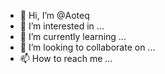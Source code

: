 - 👋 Hi, I’m @Aoteq
- 👀 I’m interested in ...
- 🌱 I’m currently learning ...
- 💞️ I’m looking to collaborate on ...
- 📫 How to reach me ...

<!---
Aoteq/Aoteq is a ✨ special ✨ repository because its `README.md` (this file) appears on your GitHub profile.
You can click the Preview link to take a look at your changes.
--->
